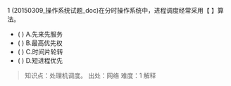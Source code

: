 1
(20150309_操作系统试题_doc)在分时操作系统中，进程调度经常采用【 】算法。
- ( ) A.先来先服务 
- ( ) B.最高优先权 
- ( ) C.时间片轮转 
- ( ) D.短进程优先

> 知识点：处理机调度。
> 出处：网络
> 难度：1
> 解释
